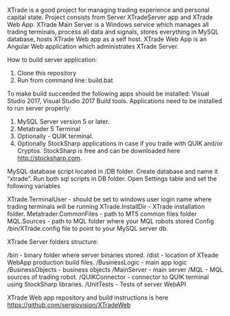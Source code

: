 XTrade is a good project for managing trading experience and personal capital state.
Project consists from Server XTradeServer app and XTrade Web App. XTrade Main Server is a Windows service which manages all trading terminals, process all data and signals, stores everything in MySQL database, hosts XTrade Web app as a self host. 
XTrade Web App is an Angular Web application which administrates XTrade Server.

How to build server application:
1. Clone this repository
2. Run from command line: build.bat

To make build succeeded the following apps should be installed: Visual Studio 2017, Visual Studio 2017 Build tools.
Applications need to be installed to run server properly: 

1. MySQL Server version 5 or later.
2. Metatrader 5 Terminal
3. Optionally - QUIK terminal.
4. Optionally StockSharp applications in case if you trade with QUIK and/or Cryptos. StockSharp is free and can be downloaded here http://stocksharp.com.

MySQL database script located in /DB folder. Create database and name it “xtrade”. Run both sql scripts in DB folder.
Open Settings table and set the following variables

XTrade.TerminalUser - should be set to windows user login name where trading terminals will be running
XTrade.InstallDir - XTrade installation folder.
Metatrader.CommonFiles - path to MT5 common files folder
MQL.Sources - path to MQL folder where your MQL robots stored
Config /bin/XTrade.config file to point to your MySQL server db.

XTrade Server folders structure:

/bin - binary folder where server binaries stored.
/dist - location of XTeade WebApp production build files.
/BusinessLogic - main app logic
/BusinessObjects - business objects
/MainServer - main server
/MQL - MQL sources of trading robot.
/QUIKConnector - connector to QUIK terminal using StockSharp libraries.
/UnitTests - Tests of server WebAPI

XTrade Web app repository and build instructions is here https://github.com/sergiovision/XTradeWeb

